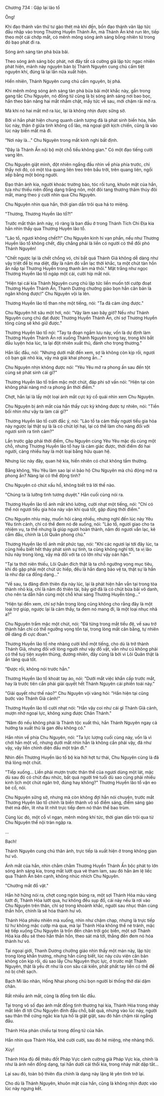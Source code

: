 




Chương 734 : Gặp lại lão tổ


Ông!

Khi đạo thánh văn thứ tư gào thét mà khi đến, bốn đạo thánh văn lập tức đầu nhập vào trong Thương Huyền Thánh Ấn, mà Thánh Ấn khẽ run lên, tiếp theo một cái chớp mắt, có mênh mông sóng ánh sáng bỗng nhiên từ trong đó bạo phát đi ra.

Sóng ánh sáng tàn phá bừa bãi.

Theo sóng ánh sáng bộc phát, nơi đây tất cả cường giả lập tức ngạc nhiên phát hiện, mảnh này nguyên bản bị Thánh Nguyên cung chủ cấm tiệt nguyên khí, đúng là lại lần nữa xuất hiện.

Hiển nhiên, Thánh Nguyên cung chủ cấm nguyên, bị phá.

Khi mênh mông sóng ánh sáng tàn phá bừa bãi một khắc này, gần trong gang tấc Chu Nguyên, nó đồng tử cũng là bị sóng ánh sáng nơi bao bọc, hắn theo bản năng hai mắt nhắm chặt, mấy tức về sau, mới chậm rãi mở ra.

Mà khi nó hai mắt mở ra lúc, lại là không nhịn được sững sờ.

Bởi vì hắn phát hiện chung quanh cảnh tượng đã là phát sinh biến hóa, hắn lúc này, thân ở giữa tinh không cổ lão, mà ngoại giới kịch chiến, cũng là vào lúc này biến mất mà đi.

"Nơi này là..." Chu Nguyên trong mắt kinh nghi bất định.

"Đây là Thánh Ấn nội bộ một chỗ tiểu không gian." Có một đạo tiếng cười vang lên.

Chu Nguyên giật mình, đột nhiên ngẩng đầu nhìn về phía phía trước, chỉ thấy nơi đó, có một tòa quang liên treo trên bầu trời, trên quang liên, ngồi xếp bằng một bóng người.

Đạo thân ảnh kia, người khoác trường bào, tóc rối tung, khuôn mặt của hắn, tựa như thiếu niên đồng dạng trắng nõn, một đôi tang thương thâm thúy đôi mắt, mang theo ý cười nhìn qua Chu Nguyên.

Chu Nguyên nhìn qua hắn, thời gian dần trôi qua há to miệng.

"Thương, Thương Huyền lão tổ?!"

Trước mắt thân ảnh này, rõ ràng là ban đầu ở trong Thánh Tích Chi Địa kia hắn nhìn thấy qua Thương Huyền lão tổ.

"Lão tổ, ngươi không chết?!" Chu Nguyên kinh hỉ vạn phần, nếu như Thương Huyền lão tổ không chết, đây chẳng phải là liền có người có thể đối phó Thánh Nguyên!

"Chết ngược lại là chết chổng vó, chỉ bất quá Thánh Giả không dễ dàng như vậy triệt để bị ma diệt, đây là năm đó vẫn lạc thời khắc, ta một chút tàn hồn ẩn nấp tại Thương Huyền trong thanh âm mà thôi." Mặt trắng như ngọc Thương Huyền lão tổ ngáp một cái, cười híp mắt nói.

"Hiện tại cái kia Thánh Nguyên cung chủ lập tức liền muốn tới cướp đoạt Thương Huyền Thánh Ấn, Thanh Dương chưởng giáo bọn hắn căn bản là ngăn không được!" Chu Nguyên vội la lên.

Thương Huyền lão tổ than nhẹ một tiếng, nói: "Ta đã cảm ứng được."

Chu Nguyên hít sâu một hơi, nói: "Vậy làm sao bây giờ? Nếu như Thánh Nguyên cung chủ đạt được Thương Huyền Thánh Ấn, chỉ sợ Thương Huyền tông cũng sẽ khó giữ được."

Thương Huyền lão tổ nói: "Tay ta đoạn ngầm lưu này, vốn là dự định làm Thương Huyền Thánh Ấn rơi xuống Thánh Nguyên trong tay, trong khi bắt đầu luyện hóa lúc, ta lại đột nhiên xuất thủ, đánh cho trọng thương."

Hắn lắc đầu, nói: "Nhưng dưới mắt đến xem, sợ là không còn kịp rồi, ngươi cô bạn gái nhỏ kia, vậy mà giải khai phong ấn..."

Chu Nguyên nhịn không được nói: "Yêu Yêu mở ra phong ấn sau đến tột cùng sẽ phát sinh cái gì?"

Thương Huyền lão tổ trầm mặc một chút, đáp phi sở vấn nói: "Hiện tại còn không phải nàng mở ra phong ấn thời điểm."

Chợt, hắn lại là lấy một loại ánh mắt cực kỳ cổ quái nhìn xem Chu Nguyên.

Chu Nguyên bị ánh mắt của hắn thấy cực kỳ không được tự nhiên, nói: "Tiền bối nhìn như vậy ta làm cái gì?"

Thương Huyền lão tổ cười đắc ý, nói: "Lão tổ ta cảm thấy ngươi tiểu gia hỏa này ngược lại thật sự là là có chút lợi hại, lại có thể làm cho nàng đối với ngươi sinh ra tình cảm?"

Lần trước gặp phải thời điểm, Chu Nguyên cùng Yêu Yêu mặc dù cùng một chỗ, nhưng Thương Huyền lão tổ hay là cảm giác được, thời điểm đó hai người, càng nhiều hay là một loại bằng hữu quan hệ.

Nhưng lúc này đây, quan hệ kia, hiển nhiên có chút không tầm thường.

Bằng không, Yêu Yêu làm sao lại vì bảo hộ Chu Nguyên mà chủ động mở ra phong ấn? Nàng lại có thể động tình?

Chu Nguyên có chút xấu hổ, không biết trả lời thế nào.

"Chúng ta là lưỡng tình tương duyệt." Hắn cuối cùng nói ra.

Thương Huyền lão tổ ánh mắt khó lường, cười nhạt một tiếng, nói: "Chỉ có thể nói ngươi tiểu gia hỏa này vận khí quá tốt, gặp đúng thời điểm."

Chu Nguyên nhíu mày, muốn hỏi càng nhiều, nhưng nghĩ đến lúc này Yêu Yêu tình cảnh, chỉ có thể đem nó đè xuống, nói: "Lão tổ, ngươi giao cho ta nhiệm vụ, ta thế nhưng là giúp ngươi hoàn thành, năm đó ngươi vẫn lạc, kẻ cầm đầu, chính là Lôi Quân phong chủ."

Thương Huyền lão tổ ánh mắt phức tạp, nói: "Khi các ngươi lại tới đây lúc, ta cũng hiểu biết hết thảy phát sinh sự tình, ta cũng không nghĩ tới, ta vị lão hữu này trong lòng, vậy mà đối với ta có lớn như vậy oán hận."

"Tại ta thời niên thiếu, Lôi Quân đích thật là ta chỗ ngưỡng vọng mục tiêu, khi đó gặp phải một chút ức hiếp, đều là hắn đang bảo vệ ta, thật sự là hắn là như đại ca đồng dạng..."

"Về sau, ta đăng đỉnh thiên địa này lúc, lại là phát hiện hắn vẫn tại trong tòa thành nhỏ kia, chỉ là năm đó thiên tài, bây giờ đã là có chút bừa bãi vô danh, cho nên ta dẫn hắn cùng một chỗ khai sáng Thương Huyền tông..."

"Hiện tại đến xem, chỉ sợ hắn trong lòng cũng không cho rằng đây là một loại trợ giúp, ngược lại là cảm thấy, ta đem nó mang đi, là một loại nhục nhã a?"

Chu Nguyên trầm mặc một chút, nói: "Đã từng trong mắt tiểu đệ, về sau trở thành hắn chỉ có thể ngưỡng vọng tồn tại, trong lòng mất cân bằng, tự nhiên dễ dàng đi cực đoan."

Thương Huyền lão tổ nhẹ nhàng cười khổ một tiếng, cho dù là trở thành Thánh Giả, nhưng đối với lòng người như vậy đồ vật, vẫn như cũ không phải có thể tuỳ tiện xuyên thủng, đương nhiên, đây cũng là bởi vì Lôi Quân thật là ẩn tàng quá tốt.

"Được rồi, không nói trước hắn."

Thương Huyền lão tổ khoát tay áo, nói: "Dưới mắt việc khẩn cấp trước mắt, hay là trước tiên cần phải giải quyết hết Thánh Nguyên cái phiền toái này."

"Giải quyết như thế nào?" Chu Nguyên vội vàng hỏi: "Hắn hiện tại cũng bước vào Thánh Giả cảnh!"

Thương Huyền lão tổ cười nhạt nói: "Hắn vậy coi như cái gì Thánh Giả cảnh, mượn nhờ ngoại lực, không xưng được Chân Thánh."

"Năm đó nếu không phải là Thánh tộc xuất thủ, hắn Thánh Nguyên ngay cả hướng ta xuất thủ lá gan đều không có."

Hắn nhìn về phía Chu Nguyên, nói: "Ta lực lượng cuối cùng này, vốn là vì chơi hắn một vố, nhưng dưới mắt nhìn hẳn là không cần phải vậy, đã như vậy, vậy liền chính diện đấu một trận đi."

Nhìn đến Thương Huyền lão tổ bộ kia hời hợt tư thái, Chu Nguyên cũng là đã thả lỏng một chút.

"Tiếp xuống... Liền phải mượn trước thân thể của ngươi dùng một lát, mặc dù sau đó có chút đau nhức, bất quá người trẻ tuổi dù sao cũng phải nhiều kinh lịch một chút ngăn trở, đúng hay không?" Thương Huyền lão tổ vặn eo bẻ cổ, nói.

Chu Nguyên sững sờ, nhưng mà còn không đợi hắn nói chuyện, trước mắt Thương Huyền lão tổ chính là biến thành vô số điểm sáng, điểm sáng gào thét mà đến, lít nha lít nhít trực tiếp đem nó thân thể bao trùm.

Cùng lúc đó, một cỗ vĩ ngạn, mênh mông khí tức, thời gian dần trôi qua từ Chu Nguyên thể nội tràn ngập ra.

...

Bạch!

Thánh Nguyên cung chủ thân ảnh, trực tiếp là xuất hiện ở trong không gian hư vô.

Ánh mắt của hắn, nhìn chằm chằm Thương Huyền Thánh Ấn bộc phát to lớn sóng ánh sáng kia, trong mắt lướt qua vẻ tham lam, sau đó hắn âm lệ liếc qua Thánh Ấn bên cạnh, không nhúc nhích Chu Nguyên.

"Chướng mắt đồ vật."

Hắn hờ hững nói ra, chợt cong ngón búng ra, một sợi Thánh Hỏa màu vàng lướt đi, Thánh Hỏa lướt qua, hư không đều sụp đổ, cái này nếu là rơi vào Chu Nguyên trên thân, chỉ sợ trong khoảnh khắc, người sau nhục thân cùng thần hồn, chính là sẽ hóa thành hư vô.

Thánh Hỏa phiêu nhiên mà xuống, nhìn như chậm chạp, nhưng là trực tiếp từ hư không mặc cướp mà qua, mà lại Thánh Hỏa không thể né tránh, mặc kệ tiếp xuống Chu Nguyên là trốn đến chân trời góc biển, một sợi Thánh Hỏa kia đều sẽ theo hắn thần hồn, theo sát mà tới, thẳng đến đem nó hóa thành hư vô.

Tại ngoại giới, Thanh Dương chưởng giáo nhìn thấy một màn này, lập tức trong lòng khẩn trương, nhưng hắn cũng biết, lúc này cứu viện căn bản không còn kịp rồi, dù sao lấy Chu Nguyên thực lực, ở trước mặt Thánh Nguyên, thật là yếu ớt như là con sâu cái kiến, phất phất tay liền có thể để nó bị chết sạch.

Bạch Mi lão nhân, Hồng Nhai phong chủ bọn người bi thống thở dài dậm chân.

Rất nhiều ánh mắt, cũng là đồng tình lắc đầu.

Tại trong vô số đạo ánh mắt đồng tình thương hại kia, Thánh Hỏa trong nháy mắt liền đi tới Chu Nguyên đỉnh đầu chỗ, bất quá, nhưng vào lúc này, người sau thân thể cứng ngắc kia tựa hồ là giật giật, sau đó hắn chậm rãi ngẩng đầu.

Thánh Hỏa phản chiếu tại trong đồng tử của hắn.

Hắn nhìn qua Thánh Hỏa, khẽ cười cười, sau đó hé miệng, nhẹ nhàng thổi.

Xùy!

Thánh Hỏa đủ để thiêu đốt Pháp Vực cảnh cường giả Pháp Vực kia, chính là như là ánh nến đồng dạng, tại hắn dưới cái thổi kia, trong nháy mắt dập tắt...

Lại sau đó, toàn bộ thiên địa chính là dạng này lặng lẽ yên tĩnh trở lại.

Cho dù là Thánh Nguyên, khuôn mặt của hắn, cũng là không nhịn được vào lúc này ngưng kết.




